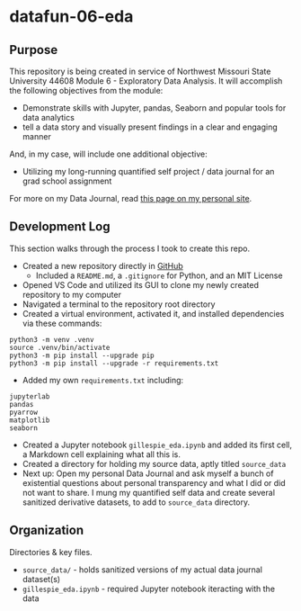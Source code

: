 # datafun-06-eda

## Purpose

This repository is being created in service of Northwest Missouri State University 44608 Module 6 - Exploratory Data Analysis. It will accomplish the following objectives from the module:

- Demonstrate skills with Jupyter, pandas, Seaborn and popular tools for data analytics
- tell a data story and visually present findings in a clear and engaging manner

And, in my case, will include one additional objective:

- Utilizing my long-running quantified self project / data journal for an grad school assignment

For more on my Data Journal, read [this page on my personal site](https://aarongilly.com/Pages/Data-Journal).

## Development Log

This section walks through the process I took to create this repo.

- Created a new repository directly in [GitHub](https://github.com/)
  - Included a `README.md`, a `.gitignore` for Python, and an MIT License
- Opened VS Code and utilized its GUI to clone my newly created repository to my computer
- Navigated a terminal to the repository root directory
- Created a virtual environment, activated it, and installed dependencies via these commands:

```shell
python3 -m venv .venv  
source .venv/bin/activate
python3 -m pip install --upgrade pip  
python3 -m pip install --upgrade -r requirements.txt
```

- Added my own `requirements.txt` including:

```plaintext
jupyterlab
pandas
pyarrow
matplotlib
seaborn
```

- Created a Jupyter notebook `gillespie_eda.ipynb` and added its first cell, a Markdown cell explaining what all this is.
- Created a directory for holding my source data, aptly titled `source_data`
- Next up: Open my personal Data Journal and ask myself a bunch of existential questions about personal transparency and what I did or did not want to share. I mung my quantified self data and create several sanitized derivative datasets, to add to `source_data` directory.

## Organization

Directories & key files.

- `source_data/` - holds sanitized versions of my actual data journal dataset(s)
- `gillespie_eda.ipynb` - required Jupyter notebook iteracting with the data